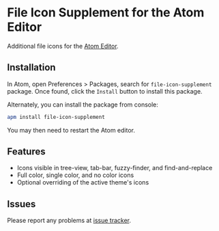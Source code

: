# File Icon Supplement for the Atom Editor

Additional file icons for the [Atom Editor](http://atom.io).

## Installation

In Atom, open Preferences > Packages, search for `file-icon-supplement` package. Once found, click the `Install` button to install this package.

Alternately, you can install the package from console:

```bash
apm install file-icon-supplement
```

You may then need to restart the Atom editor.

## Features

* Icons visible in tree-view, tab-bar, fuzzy-finder, and find-and-replace
* Full color, single color, and no color icons
* Optional overriding of the active theme's icons

## Issues

Please report any problems at [issue tracker](https://github.com/sscotth/file-icon-supplement/issues).
